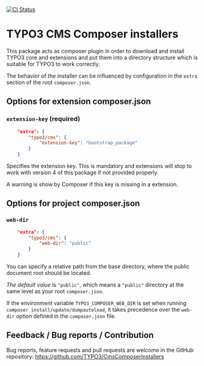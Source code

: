 [![CI Status](https://github.com/TYPO3/CmsComposerInstallers/workflows/CI/badge.svg?branch=master)](https://github.com/TYPO3/CmsComposerInstallers/actions?query=workflow%3ACI)

# TYPO3 CMS Composer installers

This package acts as composer plugin in order to download and install TYPO3
core and extensions and put them into a directory structure which is suitable
for TYPO3 to work correctly.

The behavior of the installer can be influenced by configuration in the `extra`
section of the root `composer.json`.

## Options for extension composer.json

### `extension-key` (required)

```json
    "extra": {
        "typo3/cms": {
            "extension-key": "bootstrap_package"
        }
    }
```

Specifies the extension key. This is mandatory and extensions will stop to work
with version 4 of this package if not provided properly.

A warning is show by Composer if this key is missing in a extension.

## Options for project composer.json

### `web-dir`

```json
    "extra": {
        "typo3/cms": {
            "web-dir": "public"
        }
    }
```

You can specify a relative path from the base directory, where the public
document root should be located.

*The default value* is `"public"`, which means a `"public"` directory at the
same level as your root `composer.json`.

If the environment variable `TYPO3_COMPOSER_WEB_DIR` is set when running `composer install/update/dumpautoload`,
it takes precedence over the `web-dir` option defined in the `composer.json` file.

## Feedback / Bug reports / Contribution

Bug reports, feature requests and pull requests are welcome in the GitHub
repository: <https://github.com/TYPO3/CmsComposerInstallers>
